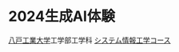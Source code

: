 # 2024生成AI体験
[八戸工業大学](https://www.hi-tech.ac.jp/)工学部工学科
[システム情報工学コース](https://www.info.hi-tech.ac.jp/)
